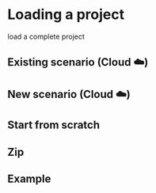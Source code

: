 # Loading a project

load a complete project

## Existing scenario (Cloud :cloud:)

## New scenario (Cloud :cloud:)

## Start from scratch

## Zip

## Example
